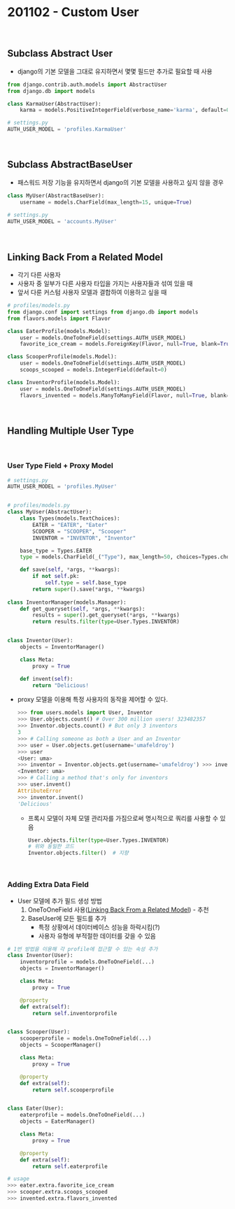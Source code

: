 # 201102 - Custom User



<br>

## Subclass Abstract User

-   django의 기본 모델을 그대로 유지하면서 몇몇 필드만 추가로 필요할 때 사용

```python
from django.contrib.auth.models import AbstractUser
from django.db import models

class KarmaUser(AbstractUser):
    karma = models.PositiveIntegerField(verbose_name='karma', default=0, blank=True)

# settings.py
AUTH_USER_MODEL = 'profiles.KarmaUser'
```



<br>

## Subclass AbstractBaseUser

-   패스워드 저장 기능을 유지하면서 django의 기본 모델을 사용하고 싶지 않을 경우 

```python
class MyUser(AbstractBaseUser):
    username = models.CharField(max_length=15, unique=True)
    
# settings.py
AUTH_USER_MODEL = 'accounts.MyUser'
```



<br>

## Linking Back From a Related Model

-   각기 다른 사용자 
-   사용자 중 일부가 다른 사용자 타입을 가지는 사용자들과 섞여 있을 때
-   앞서 다룬 커스텀 사용자 모델과 결합하여 이용하고 싶을 때

```python
# profiles/models.py
from django.conf import settings from django.db import models
from flavors.models import Flavor 

class EaterProfile(models.Model):
    user = models.OneToOneField(settings.AUTH_USER_MODEL) 
    favorite_ice_cream = models.ForeignKey(Flavor, null=True, blank=True)

class ScooperProfile(models.Model):
    user = models.OneToOneField(settings.AUTH_USER_MODEL) 
    scoops_scooped = models.IntegerField(default=0)

class InventorProfile(models.Model):
    user = models.OneToOneField(settings.AUTH_USER_MODEL) 
    flavors_invented = models.ManyToManyField(Flavor, null=True, blank=True)
```



<br>

## Handling Multiple User Type

<br>

### User Type Field + Proxy Model

```python
# settings.py
AUTH_USER_MODEL = 'profiles.MyUser'


# profiles/models.py
class MyUser(AbstractUser):
    class Types(models.TextChoices):
        EATER = "EATER", "Eater"
        SCOOPER = "SCOOPER", "Scooper"
        INVENTOR = "INVENTOR", "Inventor"

    base_type = Types.EATER
    type = models.CharField(_("Type"), max_length=50, choices=Types.choices, default=Types.EATER)

    def save(self, *args, **kwargs):
        if not self.pk:
            self.type = self.base_type
        return super().save(*args, **kwargs)
      
class InventorManager(models.Manager):
    def get_queryset(self, *args, **kwargs):
        results = super().get_queryset(*args, **kwargs)
        return results.filter(type=User.Types.INVENTOR)


class Inventor(User):
    objects = InventorManager()

    class Meta:
        proxy = True

    def invent(self):
        return "Delicious!
```

-   proxy 모델을 이용해 특정 사용자의 동작을 제어할 수 있다.

    ```python
    >>> from users.models import User, Inventor
    >>> User.objects.count() # Over 300 million users! 323482357
    >>> Inventor.objects.count() # But only 3 inventors
    3
    >>> # Calling someone as both a User and an Inventor
    >>> user = User.objects.get(username='umafeldroy')
    >>> user
    <User: uma>
    >>> inventor = Inventor.objects.get(username='umafeldroy') >>> inventor
    <Inventor: uma>
    >>> # Calling a method that's only for inventors
    >>> user.invent()
    AttributeError
    >>> inventor.invent()
    'Delicious'
    ```

    -   프록시 모델이 자체 모델 관리자를 가짐으로써 명시적으로 쿼리를 사용할 수 있음

        ```python
        User.objects.filter(type=User.Types.INVENTOR) 
        # 위와 동일한 코드
        Inventor.objects.filter()  # 지향
        ```

<br>

### Adding Extra Data Field

-   User 모델에 추가 필드 생성 방법
    1.  OneToOneField 사용([Linking Back From a Related Model](#linking-back-from-a-related-model)) - 추천
    2.  BaseUser에 모든 필드를 추가
        -   특정 상황에서 데이터베이스 성능을 하락시킴(?)
        -   사용자 유형에 부적절한 데이터를 갖을 수 있음

```python
# 1번 방법을 이용해 각 profile에 접근할 수 있는 속성 추가
class Inventor(User):
    inventorprofile = models.OneToOneField(...)
    objects = InventorManager()

    class Meta:
        proxy = True

    @property
    def extra(self):
        return self.inventorprofile


class Scooper(User):
    scooperprofile = models.OneToOneField(...)
    objects = ScooperManager()

    class Meta:
        proxy = True

    @property
    def extra(self):
        return self.scooperprofile


class Eater(User):
    eaterprofile = models.OneToOneField(...)
    objects = EaterManager()

    class Meta:
        proxy = True

    @property
    def extra(self):
        return self.eaterprofile

# usage
>>> eater.extra.favorite_ice_cream
>>> scooper.extra.scoops_scooped
>>> invented.extra.flavors_invented
```

